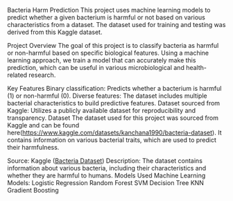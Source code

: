Bacteria Harm Prediction
This project uses machine learning models to predict whether a given bacterium is harmful or not based on various characteristics from a dataset. The dataset used for training and testing was derived from this Kaggle dataset.

Project Overview
The goal of this project is to classify bacteria as harmful or non-harmful based on specific biological features. Using a machine learning approach, we train a model that can accurately make this prediction, which can be useful in various microbiological and health-related research.

Key Features
Binary classification: Predicts whether a bacterium is harmful (1) or non-harmful (0).
Diverse features: The dataset includes multiple bacterial characteristics to build predictive features.
Dataset sourced from Kaggle: Utilizes a publicly available dataset for reproducibility and transparency.
Dataset
The dataset used for this project was sourced from Kaggle and can be found here(https://www.kaggle.com/datasets/kanchana1990/bacteria-dataset). It contains information on various bacterial traits, which are used to predict their harmfulness.

Source: Kaggle ([Bacteria Dataset](https://www.kaggle.com/datasets/kanchana1990/bacteria-dataset))
Description: The dataset contains information about various bacteria, including their characteristics and whether they are harmful to humans.
Models Used
Machine Learning Models:
Logistic Regression
Random Forest
SVM
Decision Tree
KNN
Gradient Boosting
